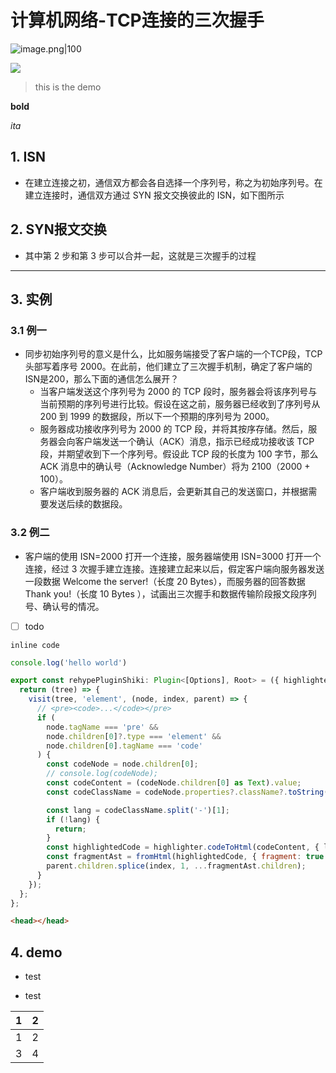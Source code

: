 # 计算机网络-TCP连接的三次握手

![image.png|100](/beaver.png#30)

<img src="https://img-20221128.oss-cn-shanghai.aliyuncs.com/img-2023-05/20231112230440.png" />

> this is the demo

**bold**

*ita*
## 1. ISN
- 在建立连接之初，通信双方都会各自选择一个序列号，称之为初始序列号。在建立连接时，通信双方通过 SYN 报文交换彼此的 ISN，如下图所示 

## 2. SYN报文交换

- 其中第 2 步和第 3 步可以合并一起，这就是三次握手的过程
---

## 3. 实例

### 3.1 例一

- 同步初始序列号的意义是什么，比如服务端接受了客户端的一个TCP段，TCP头部写着序号 2000。在此前，他们建立了三次握手机制，确定了客户端的ISN是200，那么下面的通信怎么展开？
  - 当客户端发送这个序列号为 2000 的 TCP 段时，服务器会将该序列号与当前预期的序列号进行比较。假设在这之前，服务器已经收到了序列号从 200 到 1999 的数据段，所以下一个预期的序列号为 2000。
  - 服务器成功接收序列号为 2000 的 TCP 段，并将其按序存储。然后，服务器会向客户端发送一个确认（ACK）消息，指示已经成功接收该 TCP 段，并期望收到下一个序列号。假设此 TCP 段的长度为 100 字节，那么 ACK 消息中的确认号（Acknowledge Number）将为 2100（2000 + 100）。
  - 客户端收到服务器的 ACK 消息后，会更新其自己的发送窗口，并根据需要发送后续的数据段。

### 3.2 例二


- 客户端的使用 ISN=2000 打开一个连接，服务器端使用 ISN=3000 打开一个连接，经过 3 次握手建立连接。连接建立起来以后，假定客户端向服务器发送一段数据 Welcome the server!（长度 20 Bytes），而服务器的回答数据 Thank you!（长度 10 Bytes ），试画出三次握手和数据传输阶段报文段序列号、确认号的情况。

- [ ] todo


`inline code`

```js
console.log('hello world')

export const rehypePluginShiki: Plugin<[Options], Root> = ({ highlighter }) => {
  return (tree) => {
    visit(tree, 'element', (node, index, parent) => {
      // <pre><code>...</code></pre>
      if (
        node.tagName === 'pre' &&
        node.children[0]?.type === 'element' &&
        node.children[0].tagName === 'code'
      ) {
        const codeNode = node.children[0];
        // console.log(codeNode);
        const codeContent = (codeNode.children[0] as Text).value;
        const codeClassName = codeNode.properties?.className?.toString() || '';

        const lang = codeClassName.split('-')[1];
        if (!lang) {
          return;
        }
        const highlightedCode = highlighter.codeToHtml(codeContent, { lang, theme: 'github-dark' });
        const fragmentAst = fromHtml(highlightedCode, { fragment: true });
        parent.children.splice(index, 1, ...fragmentAst.children);
      }
    });
  };
};

```

```html
<head></head>
```
## 4. demo

- test
* test

| 1 | 2 |
| -- | -- |
| 1 | 2 |
| 3 | 4 |